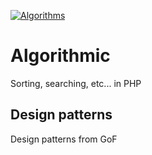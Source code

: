 [![Algorithms](https://github.com/cylmat/algorithms-ds/actions/workflows/main.yml/badge.svg)](https://github.com/cylmat/algorithms-ds/actions/workflows/main.yml)

# Algorithmic
Sorting, searching, etc... in PHP

## Design patterns
Design patterns from GoF